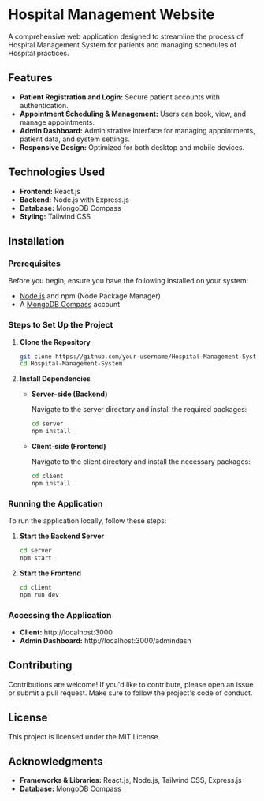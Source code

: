 # Hospital Management Website

A comprehensive web application designed to streamline the process of Hospital Management System for patients and managing schedules of Hospital practices.

## Features

- **Patient Registration and Login:** Secure patient accounts with authentication.
- **Appointment Scheduling & Management:** Users can book, view, and manage appointments.
- **Admin Dashboard:** Administrative interface for managing appointments, patient data, and system settings.
- **Responsive Design:** Optimized for both desktop and mobile devices.

## Technologies Used

- **Frontend:** React.js
- **Backend:** Node.js with Express.js
- **Database:** MongoDB Compass
- **Styling:** Tailwind CSS

## Installation

### Prerequisites

Before you begin, ensure you have the following installed on your system:

- [Node.js](https://nodejs.org/) and npm (Node Package Manager)
- A [MongoDB Compass](https://www.mongodb.com/compass) account

### Steps to Set Up the Project

1. **Clone the Repository**

    ```bash
    git clone https://github.com/your-username/Hospital-Management-System.git
    cd Hospital-Management-System
    ```

2. **Install Dependencies**

   - **Server-side (Backend)**

     Navigate to the server directory and install the required packages:

     ```bash
     cd server
     npm install
     ```

   - **Client-side (Frontend)**

     Navigate to the client directory and install the necessary packages:

     ```bash
     cd client
     npm install
     ```

### Running the Application

To run the application locally, follow these steps:

1. **Start the Backend Server**

   ```bash
   cd server
   npm start
   
2. **Start the Frontend**

   ```bash
   cd client
   npm run dev

### Accessing the Application

- **Client:** http://localhost:3000
- **Admin Dashboard:** http://localhost:3000/admindash

## Contributing

Contributions are welcome! If you'd like to contribute, please open an issue or submit a pull request. Make sure to follow the project's code of conduct.

## License

This project is licensed under the MIT License.

## Acknowledgments

- **Frameworks & Libraries:** React.js, Node.js, Tailwind CSS, Express.js
- **Database:** MongoDB Compass
